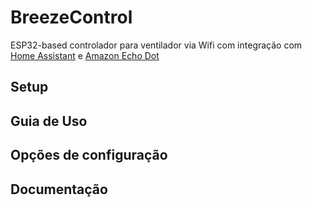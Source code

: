 # BreezeControl

ESP32-based controlador para ventilador via Wifi com integração com [Home Assistant](https://www.home-assistant.io/) e [Amazon Echo Dot](https://www.amazon.com/Amazon-Echo-Dot-Previous-Generation/b?ie=UTF8&node=14047587011)

## Setup
## Guia de Uso
## Opções de configuração
## Documentação
